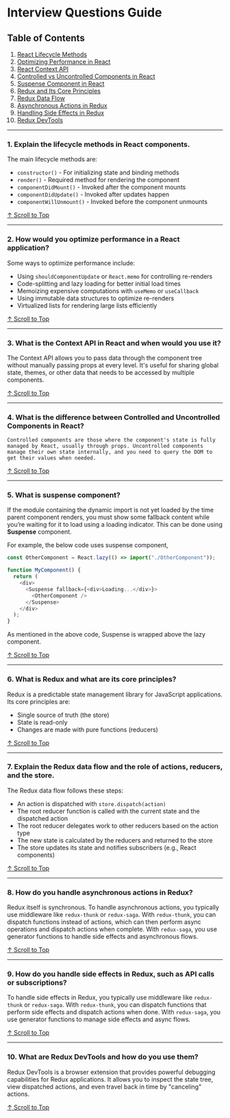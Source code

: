 # Interview Questions Guide

## Table of Contents

1. [React Lifecycle Methods](#1-explain-the-lifecycle-methods-in-react-components)
2. [Optimizing Performance in React](#2-how-would-you-optimize-performance-in-a-react-application)
3. [React Context API](#3-what-is-the-context-api-in-react-and-when-would-you-use-it)
4. [Controlled vs Uncontrolled Components in React](#4-what-is-the-difference-between-controlled-and-uncontrolled-components-in-react)
5. [Suspense Component in React](#5-what-is-suspense-component)
6. [Redux and Its Core Principles](#6-what-is-redux-and-what-are-its-core-principles)
7. [Redux Data Flow](#7-explain-the-redux-data-flow-and-the-role-of-actions-reducers-and-the-store)
8. [Asynchronous Actions in Redux](#8-how-do-you-handle-asynchronous-actions-in-redux)
9. [Handling Side Effects in Redux](#9-how-do-you-handle-side-effects-in-redux-such-as-api-calls-or-subscriptions)
10. [Redux DevTools](#10-what-are-redux-devtools-and-how-do-you-use-them)

---

### 1. Explain the lifecycle methods in React components.

The main lifecycle methods are:

- `constructor()` - For initializing state and binding methods
- `render()` - Required method for rendering the component
- `componentDidMount()` - Invoked after the component mounts
- `componentDidUpdate()` - Invoked after updates happen
- `componentWillUnmount()` - Invoked before the component unmounts

[↑ Scroll to Top](#interview-questions-guide)

---

### 2. How would you optimize performance in a React application?

Some ways to optimize performance include:

- Using `shouldComponentUpdate` or `React.memo` for controlling re-renders
- Code-splitting and lazy loading for better initial load times
- Memoizing expensive computations with `useMemo` or `useCallback`
- Using immutable data structures to optimize re-renders
- Virtualized lists for rendering large lists efficiently

[↑ Scroll to Top](#interview-questions-guide)

---

### 3. What is the Context API in React and when would you use it?

The Context API allows you to pass data through the component tree without manually passing props at every level. It's useful for sharing global state, themes, or other data that needs to be accessed by multiple components.

[↑ Scroll to Top](#interview-questions-guide)

---

### 4. What is the difference between Controlled and Uncontrolled Components in React?

    Controlled components are those where the component's state is fully managed by React, usually through props. Uncontrolled components manage their own state internally, and you need to query the DOM to get their values when needed.

[↑ Scroll to Top](#interview-questions-guide)

---

### 5. What is suspense component?

If the module containing the dynamic import is not yet loaded by the time parent component renders, you must show some fallback content while you’re waiting for it to load using a loading indicator. This can be done using **Suspense** component.

For example, the below code uses suspense component,

```javascript
const OtherComponent = React.lazy(() => import("./OtherComponent"));

function MyComponent() {
  return (
    <div>
      <Suspense fallback={<div>Loading...</div>}>
        <OtherComponent />
      </Suspense>
    </div>
  );
}
```

As mentioned in the above code, Suspense is wrapped above the lazy component.

[↑ Scroll to Top](#interview-questions-guide)

---

### 6. What is Redux and what are its core principles?

Redux is a predictable state management library for JavaScript applications. Its core principles are:

- Single source of truth (the store)
- State is read-only
- Changes are made with pure functions (reducers)

[↑ Scroll to Top](#interview-questions-guide)

---

### 7. Explain the Redux data flow and the role of actions, reducers, and the store.

The Redux data flow follows these steps:

- An action is dispatched with `store.dispatch(action)`
- The root reducer function is called with the current state and the dispatched action
- The root reducer delegates work to other reducers based on the action type
- The new state is calculated by the reducers and returned to the store
- The store updates its state and notifies subscribers (e.g., React components)

[↑ Scroll to Top](#interview-questions-guide)

---

### 8. How do you handle asynchronous actions in Redux?

Redux itself is synchronous. To handle asynchronous actions, you typically use middleware like `redux-thunk` or `redux-saga`. With `redux-thunk`, you can dispatch functions instead of actions, which can then perform async operations and dispatch actions when complete. With `redux-saga`, you use generator functions to handle side effects and asynchronous flows.

[↑ Scroll to Top](#interview-questions-guide)

---

### 9. How do you handle side effects in Redux, such as API calls or subscriptions?

To handle side effects in Redux, you typically use middleware like `redux-thunk` or `redux-saga`. With `redux-thunk`, you can dispatch functions that perform side effects and dispatch actions when done. With `redux-saga`, you use generator functions to manage side effects and async flows.

[↑ Scroll to Top](#interview-questions-guide)

---

### 10. What are Redux DevTools and how do you use them?

Redux DevTools is a browser extension that provides powerful debugging capabilities for Redux applications. It allows you to inspect the state tree, view dispatched actions, and even travel back in time by "canceling" actions.

[↑ Scroll to Top](#interview-questions-guide)
